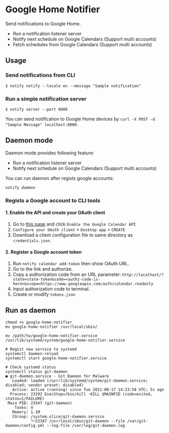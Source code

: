 # Google Home Notifier

Send notifications to Google Home.

- Run a notification listener server
- Notify next schedule on Google Calendars (Support multi accounts)
- Fetch schedules from Google Calendars (Support multi accounts)

## Usage

### Send notifications from CLI

```
$ notify notify --locale en --message "Sample notification"
```

### Run a simple notification server

```
$ notify server --port 8000
```

You can send notification to Google Home devices by `curl -X POST -d "Sample Message" localhost:8000`.

## Daemon mode

Daemon mode provides following feature:

- Run a notification listener server
- Notify next schedule on Google Calendars (Support multi accounts)

You can run daemon after regists google accounts:

```
notify daemon 
```

### Regists a Google account to CLI tools

#### 1. Enable the API and create your OAuth client

1. Go to [this page](https://developers.google.com/calendar/quickstart/go) and click `Enable the Google Calendar API`
2. `Configure your OAuth client` > `Desktop app` > `CREATE` 
3. Download a client configuration file to same directory as `credentials.json`.

#### 2. Register a Google account token

1. Run `notify calendar add-token` then show OAuth URL.
2. Go to the link and authorize.
3. Copy a authorization code from an URL parameter: `http://localhost/?state=state-token&code=<authz-code-is-here>&scope=https://www.googleapis.com/auth/calendar.readonly`
4. Input authorization code to terminal.
5. Create or modify `tokens.json`

## Run as daemon

```
chmod +x google-home-notifier
mv google-home-notifier /usr/local/sbin/

mv /path/to/google-home-notifier.service /usr/lib/systemd/system/google-home-notifier.service

# Regist new service to systemd
systemctl daemon-reload
systemctl start google-home-notifier.service

# Check systemd status
systemctl status git-daemon
● git-daemon.service - Git Daemon for Malware
   Loaded: loaded (/usr/lib/systemd/system/git-daemon.service; disabled; vendor preset: disabled)
   Active: active (running) since Tue 2021-08-17 14:23:58 UTC; 5s ago
  Process: 23292 ExecStop=/bin/kill -KILL $MAINPID (code=exited, status=1/FAILURE)
 Main PID: 23347 (git-daemon)
    Tasks: 4
   Memory: 1.1M
   CGroup: /system.slice/git-daemon.service
           └─23347 /usr/local/sbin/git-daemon --file /var/git-daemon/config.yml --log-file /var/log/git-daemon.log
```
